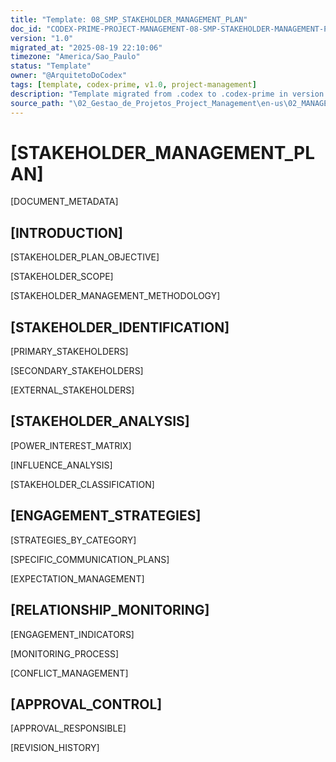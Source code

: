 ```yaml
---
title: "Template: 08_SMP_STAKEHOLDER_MANAGEMENT_PLAN"
doc_id: "CODEX-PRIME-PROJECT-MANAGEMENT-08-SMP-STAKEHOLDER-MANAGEMENT-PLAN-V1.0"
version: "1.0"
migrated_at: "2025-08-19 22:10:06"
timezone: "America/Sao_Paulo"
status: "Template"
owner: "@ArquitetoDoCodex"
tags: [template, codex-prime, v1.0, project-management]
description: "Template migrated from .codex to .codex-prime in version 1.0"
source_path: "\02_Gestao_de_Projetos_Project_Management\en-us\02_MANAGEMENT_PLANS\08_SMP_STAKEHOLDER_MANAGEMENT_PLAN.md"
---
```


# [STAKEHOLDER_MANAGEMENT_PLAN]

[DOCUMENT_METADATA]

## [INTRODUCTION]

[STAKEHOLDER_PLAN_OBJECTIVE]

[STAKEHOLDER_SCOPE]

[STAKEHOLDER_MANAGEMENT_METHODOLOGY]

## [STAKEHOLDER_IDENTIFICATION]

[PRIMARY_STAKEHOLDERS]

[SECONDARY_STAKEHOLDERS]

[EXTERNAL_STAKEHOLDERS]

## [STAKEHOLDER_ANALYSIS]

[POWER_INTEREST_MATRIX]

[INFLUENCE_ANALYSIS]

[STAKEHOLDER_CLASSIFICATION]

## [ENGAGEMENT_STRATEGIES]

[STRATEGIES_BY_CATEGORY]

[SPECIFIC_COMMUNICATION_PLANS]

[EXPECTATION_MANAGEMENT]

## [RELATIONSHIP_MONITORING]

[ENGAGEMENT_INDICATORS]

[MONITORING_PROCESS]

[CONFLICT_MANAGEMENT]

## [APPROVAL_CONTROL]

[APPROVAL_RESPONSIBLE]

[REVISION_HISTORY]